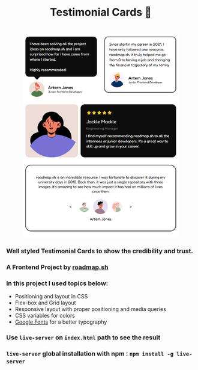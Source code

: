 <h1 align="center">Testimonial Cards 📝<h1>
<p align="center">
<img align="center" src="./img/banner.png" width="420px" alt="Banner Image">
</p>

### Well styled Testimonial Cards to show the credibility and trust.

### A Frontend Project by [roadmap.sh](https://roadmap.sh/frontend/projects)

### In this project I used topics below:

-   Positioning and layout in CSS
-   Flex-box and Grid layout
-   Responsive layout with proper positioning and media queries
-   CSS variables for colors
-   [Google Fonts](https://fonts.google.com/) for a better typography

### Use `live-server` on `index.html` path to see the result

### `live-server` global installation with npm : `npm install -g live-server`
